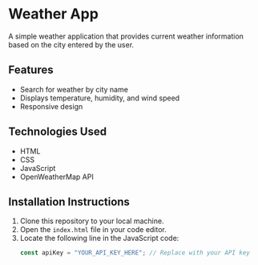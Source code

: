 # Weather App

A simple weather application that provides current weather information based on the city entered by the user.

## Features
- Search for weather by city name
- Displays temperature, humidity, and wind speed
- Responsive design

## Technologies Used
- HTML
- CSS
- JavaScript
- OpenWeatherMap API

## Installation Instructions

1. Clone this repository to your local machine.
2. Open the `index.html` file in your code editor.
3. Locate the following line in the JavaScript code:
   ```javascript
   const apiKey = "YOUR_API_KEY_HERE"; // Replace with your API key
